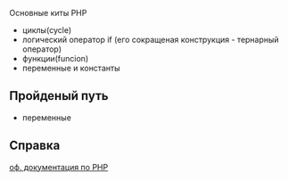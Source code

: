 Основные киты PHP
- циклы(cycle)
- логический оператор if (его сокращеная конструкция - тернарный оператор)
- функции(funcion)
- переменные и константы


## Пройденый путь
- переменные


## Справка
[оф. документация по PHP](https://php.net)